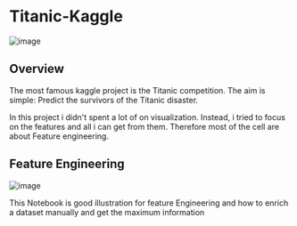 # Titanic-Kaggle

![image](https://user-images.githubusercontent.com/45148200/50421918-9dd08e80-0844-11e9-8ea8-1a62067d3c35.png)

## Overview
The most famous kaggle project is the Titanic competition. The aim is simple: Predict the survivors of the Titanic disaster.

In this project i didn't spent a lot of on visualization. Instead, i tried to focus on the features and all i can get from them. 
Therefore most of the cell are about Feature engineering.

## Feature Engineering
![image](https://user-images.githubusercontent.com/45148200/50423044-5fd96780-0850-11e9-812b-7d4c8f0e442c.png)

This Notebook is good illustration for feature Engineering and how to enrich a dataset manually and get the maximum information 

